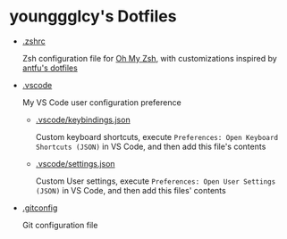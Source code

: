# younggglcy's Dotfiles

- [.zshrc](./.zshrc)

  Zsh configuration file for [Oh My Zsh](https://ohmyz.sh/), with customizations inspired by [antfu's dotfiles](https://github.com/antfu/dotfiles)

- [.vscode](./.vscode)

  My VS Code user configuration preference

  - [.vscode/keybindings.json](./.vscode/keybindings.json)

    Custom keyboard shortcuts, execute `Preferences: Open Keyboard Shortcuts (JSON)` in VS Code, and then add this file's contents
  - [.vscode/settings.json](./.vscode/settings.json)
  
    Custom User settings, execute `Preferences: Open User Settings (JSON)` in VS Code, and then add this files' contents

- [.gitconfig](./.gitconfig)

  Git configuration file
